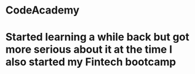 # CodeAcademy
# Started learning a while back but got more serious about it at the time I also started my Fintech bootcamp
